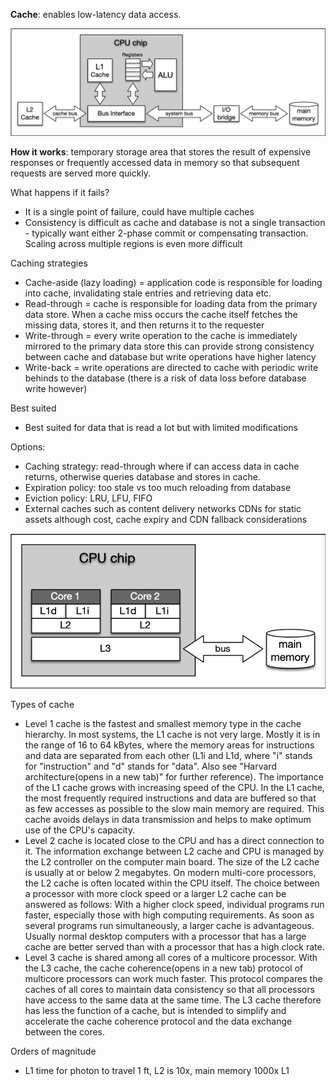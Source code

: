 **Cache**: enables low-latency data access.

![alt text](../../../../images/cache.png)

**How it works**: temporary storage area that stores the result of expensive responses or frequently accessed data in memory so that subsequent requests are served more quickly.

What happens if it fails?
* It is a single point of failure, could have multiple caches
* Consistency is difficult as cache and database is not a single transaction - typically want either 2-phase commit or compensating transaction. Scaling across multiple regions is even more difficult

Caching strategies
* Cache-aside (lazy loading) = application code is responsible for loading into cache, invalidating stale entries and retrieving data etc. 
* Read-through = cache is responsible for loading data from the primary data store. When a cache miss occurs the cache itself fetches the missing data, stores it, and then returns it to the requester
* Write-through = every write operation to the cache is immediately mirrored to the primary data store this can provide strong consistency between cache and database but write operations have higher latency
* Write-back = write operations are directed to cache with periodic write behinds to the database (there is a risk of data loss before database write however)

Best suited
* Best suited for data that is read a lot but with limited modifications

Options:
* Caching strategy: read-through where if can access data in cache returns, otherwise queries database and stores in cache.
* Expiration policy: too stale vs too much reloading from database
* Eviction policy: LRU, LFU, FIFO
* External caches such as content delivery networks CDNs for static assets although cost, cache expiry and CDN fallback considerations

![alt text](../../../../images/l3_cache.png)

Types of cache
* Level 1 cache is the fastest and smallest memory type in the cache hierarchy. In most systems, the L1 cache is not very large. Mostly it is in the range of 16 to 64 kBytes, where the memory areas for instructions and data are separated from each other (L1i and L1d, where "i" stands for "instruction" and "d" stands for "data". Also see "Harvard architecture(opens in a new tab)" for further reference). The importance of the L1 cache grows with increasing speed of the CPU. In the L1 cache, the most frequently required instructions and data are buffered so that as few accesses as possible to the slow main memory are required. This cache avoids delays in data transmission and helps to make optimum use of the CPU's capacity.
* Level 2 cache is located close to the CPU and has a direct connection to it. The information exchange between L2 cache and CPU is managed by the L2 controller on the computer main board. The size of the L2 cache is usually at or below 2 megabytes. On modern multi-core processors, the L2 cache is often located within the CPU itself. The choice between a processor with more clock speed or a larger L2 cache can be answered as follows: With a higher clock speed, individual programs run faster, especially those with high computing requirements. As soon as several programs run simultaneously, a larger cache is advantageous. Usually normal desktop computers with a processor that has a large cache are better served than with a processor that has a high clock rate.
* Level 3 cache is shared among all cores of a multicore processor. With the L3 cache, the cache coherence(opens in a new tab) protocol of multicore processors can work much faster. This protocol compares the caches of all cores to maintain data consistency so that all processors have access to the same data at the same time. The L3 cache therefore has less the function of a cache, but is intended to simplify and accelerate the cache coherence protocol and the data exchange between the cores.

Orders of magnitude
* L1 time for photon to travel 1 ft, L2 is 10x, main memory 1000x L1